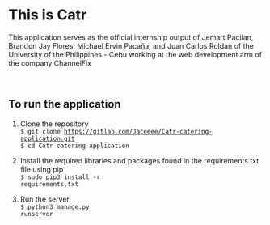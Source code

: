 # This is Catr

This application serves as the official internship output of Jemart Pacilan, Brandon Jay Flores, Michael Ervin Pacaña, and Juan Carlos Roldan of the University of the Philippines - Cebu working at the web development arm of the company ChannelFix

<br>

## To run the application

1. Clone the repository <br>
	<code>$ git clone https://gitlab.com/Jaceeee/Catr-catering-application.git</code><br>
	<code>$ cd Catr-catering-application</code>
	<br>

2. Install the required libraries and packages found in the requirements.txt file using pip <br>
	<code>$ sudo pip3 install -r requirements.txt</code>
	<br>
3. Run the server. <br>
	<code>$ python3 manage.py runserver</code>

